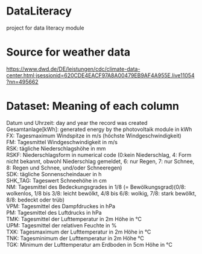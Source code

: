 # DataLiteracy
project for data literacy module
# Source for weather data
https://www.dwd.de/DE/leistungen/cdc/climate-data-center.html;jsessionid=620CDE4EACF97A8A00479EB9AF4A955E.live11054?nn=495662
# Dataset: Meaning of each column
Datum und Uhrzeit: day and year the record was created <br>
Gesamtanlage[kWh]: generated energy by the photovoltaik module in kWh <br>
FX: Tagesmaximum Windspitze in m/s (höchste Windgeschwindigkeit) <br>
FM: Tagesmittel Windgeschwindigkeit in m/s <br>
RSK: tägliche Niederschlagshöhe in mm <br>
RSKF: Niederschlagsform in numerical code (0:kein Niederschlag, 4: Form nicht bekannt, obwohl Niederschlag gemeldet, 6: nur Regen, 7: nur Schnee, 8: Regen und Schnee, und/oder Schneeregen) <br>
SDK: tägliche Sonnenscheindauer in h <br>
SHK_TAG: Tageswert Schneehöhe in cm <br>
NM: Tagesmittel des Bedeckungsgrades in 1/8 (= Bewölkungsgrad)(0/8: wolkenlos, 1/8 bis 3/8: leicht bewölkt, 4/8 bis 6/8: wolkig, 7/8: stark bewölkt, 8/8: bedeckt oder trüb) <br>
VPM: Tagesmittel des Dampfdruckes in hPa <br>
PM: Tagesmittel des Luftdrucks in hPa <br>
TMK: Tagesmittel der Lufttemperatur in 2m Höhe in °C <br>
UPM: Tagesmittel der relativen Feuchte in % <br>
TXK: Tagesmaximum der Lufttemperatur in 2m Höhe in °C <br>
TNK: Tagesminimum der Lufttemperatur in 2m Höhe °C <br>
TGK: Minimum der Lufttemperatur am Erdboden in 5cm Höhe in °C <br>
